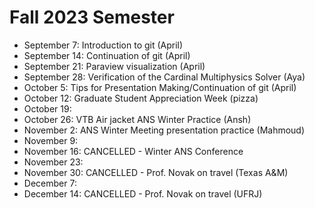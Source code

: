 # Fall 2023 Semester

- September 7: Introduction to git (April)
- September 14: Continuation of git (April)
- September 21: Paraview visualization (April)
- September 28: Verification of the Cardinal Multiphysics Solver (Aya)
- October 5: Tips for Presentation Making/Continuation of git (April)
- October 12: Graduate Student Appreciation Week (pizza)
- October 19: 
- October 26: VTB Air jacket ANS Winter Practice (Ansh)
- November 2: ANS Winter Meeting presentation practice (Mahmoud)
- November 9:
- November 16: CANCELLED - Winter ANS Conference
- November 23:
- November 30: CANCELLED - Prof. Novak on travel (Texas A&M)
- December 7:
- December 14: CANCELLED - Prof. Novak on travel (UFRJ)
